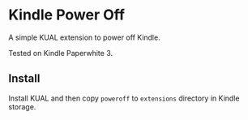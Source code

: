 # Kindle Power Off

A simple KUAL extension to power off Kindle.

Tested on Kindle Paperwhite 3.

## Install

Install KUAL and then copy `poweroff` to `extensions` directory in Kindle storage.
